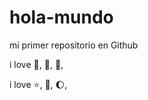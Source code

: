 # hola-mundo

mi primer repositorio en Github

i love :icecream:, :pizza:, :dog:,

i love :star:, :book:, :moon:,
